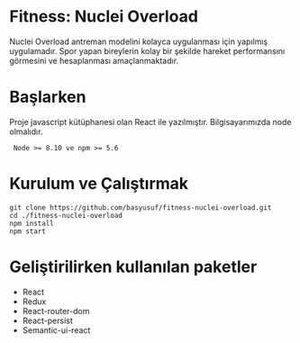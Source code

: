 # Fitness: Nuclei Overload
Nuclei Overload antreman modelini kolayca uygulanması için yapılmış uygulamadır. Spor yapan bireylerin kolay bir şekilde hareket performansını görmesini ve hesaplanması amaçlanmaktadır.

# Başlarken
Proje javascript kütüphanesi olan React ile yazılmıştır. Bilgisayarımızda node olmalıdır.
```
 Node >= 8.10 ve npm >= 5.6
```

# Kurulum ve Çalıştırmak
```
git clone https://github.com/basyusuf/fitness-nuclei-overload.git
cd ./fitness-nuclei-overload
npm install
npm start
```

# Geliştirilirken kullanılan paketler
- React
- Redux
- React-router-dom
- React-persist
- Semantic-ui-react